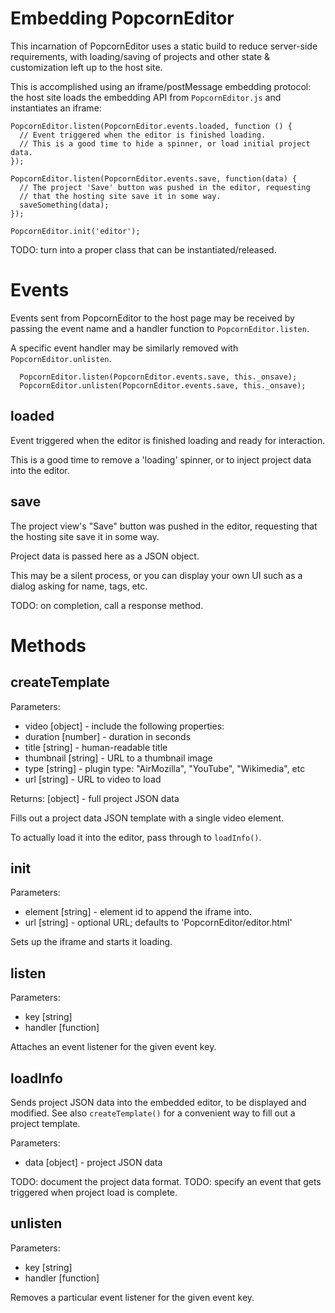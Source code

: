 # Embedding PopcornEditor

This incarnation of PopcornEditor uses a static build to reduce server-side
requirements, with loading/saving of projects and other state & customization
left up to the host site.

This is accomplished using an iframe/postMessage embedding protocol: the host
site loads the embedding API from `PopcornEditor.js` and instantiates an
iframe:

```
PopcornEditor.listen(PopcornEditor.events.loaded, function () {
  // Event triggered when the editor is finished loading.
  // This is a good time to hide a spinner, or load initial project data.
});

PopcornEditor.listen(PopcornEditor.events.save, function(data) {
  // The project 'Save' button was pushed in the editor, requesting
  // that the hosting site save it in some way.
  saveSomething(data);
});

PopcornEditor.init('editor');
```

TODO: turn into a proper class that can be instantiated/released.

# Events

Events sent from PopcornEditor to the host page may be received by passing
the event name and a handler function to `PopcornEditor.listen`.

A specific event handler may be similarly removed  with `PopcornEditor.unlisten`.

```
  PopcornEditor.listen(PopcornEditor.events.save, this._onsave);
  PopcornEditor.unlisten(PopcornEditor.events.save, this._onsave);
```

## loaded

Event triggered when the editor is finished loading and ready for interaction.

This is a good time to remove a 'loading' spinner, or to inject project data
into the editor.

## save

The project view's "Save" button was pushed in the editor, requesting
that the hosting site save it in some way.

Project data is passed here as a JSON object.

This may be a silent process, or you can display your own UI such as
a dialog asking for name, tags, etc.

TODO: on completion, call a response method.

# Methods

## createTemplate

Parameters:
* video [object] - include the following properties:
 * duration [number] - duration in seconds
 * title [string] - human-readable title
 * thumbnail [string] - URL to a thumbnail image
 * type [string] - plugin type: "AirMozilla", "YouTube", "Wikimedia", etc
 * url [string] - URL to video to load

Returns: [object] - full project JSON data

Fills out a project data JSON template with a single video element.

To actually load it into the editor, pass through to `loadInfo()`.

## init

Parameters:
* element [string] - element id to append the iframe into.
* url [string] - optional URL; defaults to 'PopcornEditor/editor.html'

Sets up the iframe and starts it loading.

## listen

Parameters:
* key [string]
* handler [function]

Attaches an event listener for the given event key.

## loadInfo

Sends project JSON data into the embedded editor, to be displayed and modified.
See also `createTemplate()` for a convenient way to fill out a project template.

Parameters:
* data [object] - project JSON data

TODO: document the project data format.
TODO: specify an event that gets triggered when project load is complete.

## unlisten

Parameters:
* key [string]
* handler [function]

Removes a particular event listener for the given event key.
